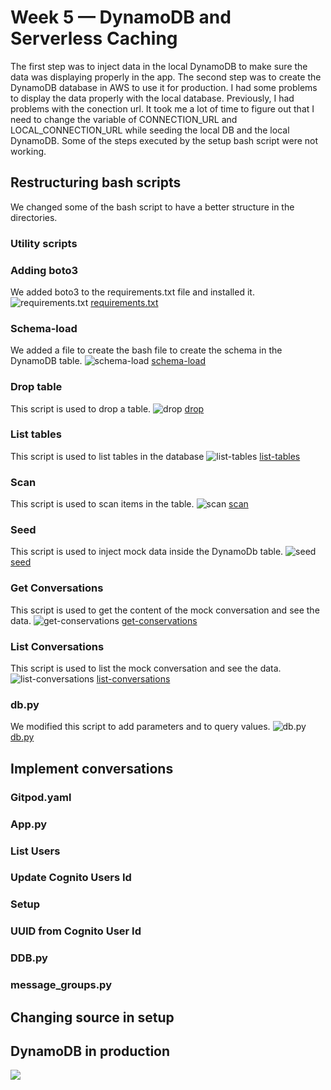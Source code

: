 # Week 5 — DynamoDB and Serverless Caching
The first step was to inject data in the local DynamoDB to make sure the data was displaying properly in the app. The second step was to create the DynamoDB database in AWS to use it for production. I had some problems to display the data properly with the local database. Previously, I had problems with the conection url. It took me a lot of time to figure out that I need to change the variable of CONNECTION_URL and LOCAL_CONNECTION_URL while seeding the local DB and the local DynamoDB. Some of the steps executed by the setup bash script were not working.

## Restructuring bash scripts
We changed some of the bash script to have a better structure in the directories.

### Utility scripts

### Adding boto3
We added boto3 to the requirements.txt file and installed it.
![requirements.txt](/journal/assets/requirements1-w5.png "boto3")
[requirements.txt](https://github.com/CFelt22/aws-bootcamp-cruddur-2023/blob/b367d924e8c1b00c828c50c448740272fee6931a/backend-flask/requirements.txt)

### Schema-load
We added a file to create the bash file to create the schema in the DynamoDB table.
![schema-load](/journal/assets/schema-load1-w5.png "schema-load")
[schema-load](https://github.com/CFelt22/aws-bootcamp-cruddur-2023/blob/b367d924e8c1b00c828c50c448740272fee6931a/backend-flask/bin/ddb/schema-load)

### Drop table
This script is used to drop a table.
![drop](/journal/assets/drop1-w5.png "drop")
[drop](https://github.com/CFelt22/aws-bootcamp-cruddur-2023/blob/4a8abc50ac1e45498c98ff7ed22510ea382937a5/backend-flask/bin/ddb/drop)

### List tables
This script is used to list tables in the database
![list-tables](/journal/assets/list1-w5.png "list-tables")
[list-tables](https://github.com/CFelt22/aws-bootcamp-cruddur-2023/blob/4a8abc50ac1e45498c98ff7ed22510ea382937a5/backend-flask/bin/ddb/list-tables)

### Scan
This script is used to scan items in the table.
![scan](/journal/assets/scan1-w5.png "scan")
[scan](https://github.com/CFelt22/aws-bootcamp-cruddur-2023/blob/4a8abc50ac1e45498c98ff7ed22510ea382937a5/backend-flask/bin/ddb/scan)

### Seed
This script is used to inject mock data inside the DynamoDb table.
![seed](/journal/assets/seed1-w5.png "seed")
[seed](https://github.com/CFelt22/aws-bootcamp-cruddur-2023/blob/4a8abc50ac1e45498c98ff7ed22510ea382937a5/backend-flask/bin/ddb/seed)

### Get Conversations
This script is used to get the content of the mock conversation and see the data.
![get-conservations](/journal/assets/get-conv1-w5.png "get-conservations")
[get-conservations](https://github.com/CFelt22/aws-bootcamp-cruddur-2023/blob/fcb935b874450daebf48781e0833ec15f13f87eb/backend-flask/bin/ddb/patterns/get-conversation)

### List Conversations
This script is used to list the mock conversation and see the data.
![list-conversations](/journal/assets/list-conv1-w5.png "list-conversations")
[list-conversations](https://github.com/CFelt22/aws-bootcamp-cruddur-2023/blob/fcb935b874450daebf48781e0833ec15f13f87eb/backend-flask/bin/ddb/patterns/list-conversations)

### db.py
We modified this script to add parameters and to query values.
![db.py](/journal/assets/db1-w5.png "db.py")
[db.py](https://github.com/CFelt22/aws-bootcamp-cruddur-2023/blob/d373a925dacd057b779e3432bd8ef9d41a4ce1aa/backend-flask/lib/db.py)

## Implement conversations

### Gitpod.yaml

### App.py

### List Users

### Update Cognito Users Id

### Setup

### UUID from Cognito User Id

### DDB.py

### message_groups.py

## Changing source in setup

## DynamoDB in production

![]("")
[]()
